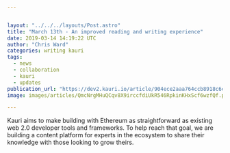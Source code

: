 ```yaml
---


layout: "../../../layouts/Post.astro"
title: "March 13th - An improved reading and writing experience"
date: 2019-03-14 14:19:22 UTC
author: "Chris Ward"
categories: writing kauri
tags:
  - news
  - collaboration
  - kauri
  - updates
publication_url: "https://dev2.kauri.io/article/904ece2aaa764ccb8918c6c0199958cc"
image: images/articles/QmcNrgMHuQCqv8X9irccfdiUkR546RpkinKHxScf6wzfQf.png

---
```


Kauri aims to make building with Ethereum as straightforward as existing web 2.0 developer tools and frameworks. To help reach that goal, we are building a content platform for experts in the ecosystem to share their knowledge with those looking to grow theirs.
